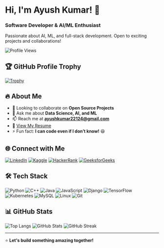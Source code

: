 # Hi, I'm Ayush Kumar! 👋
### Software Developer & AI/ML Enthusiast

Passionate about AI, ML, and full-stack development. Open to exciting projects and collaborations!

![Profile Views](https://komarev.com/ghpvc/?username=ayushkumar-22&label=Profile%20views&color=0e75b6&style=flat)

## 🏆 GitHub Profile Trophy  
[![Trophy](https://github-profile-trophy.vercel.app/?username=ayushkumar-22&theme=onedark)](https://github.com/ryo-ma/github-profile-trophy)

## 🔥 About Me
- 👯 Looking to collaborate on **Open Source Projects**
- 💬 Ask me about **Data Science, AI, and ML**
- 📫 Reach me at **ayushkumar22124@gmail.com**
- 📄 [View My Resume](https://drive.google.com/file/d/1gQXZv3xZ7byu0ZWIfTuVPgc5DOTIvxQF/view?usp=sharing)
- ⚡ Fun fact: **I can code even if I don’t know!** 😆

## 🌐 Connect with Me
[![LinkedIn](https://img.shields.io/badge/LinkedIn-Profile-blue?style=for-the-badge&logo=linkedin)](https://www.linkedin.com/in/ayushkumar22/)
[![Kaggle](https://img.shields.io/badge/Kaggle-Profile-blue?style=for-the-badge&logo=kaggle)](https://www.kaggle.com/dragayu)
[![HackerRank](https://img.shields.io/badge/HackerRank-Profile-green?style=for-the-badge&logo=hackerrank)](https://www.hackerrank.com/profile/ayushkumar22124)
[![GeeksforGeeks](https://img.shields.io/badge/GeeksforGeeks-Profile-brightgreen?style=for-the-badge&logo=geeksforgeeks)](https://auth.geeksforgeeks.org/user/ayushkum0sag)

## 🛠️ Tech Stack
![Python](https://img.shields.io/badge/Python-3776AB?style=for-the-badge&logo=python&logoColor=white)
![C++](https://img.shields.io/badge/C++-00599C?style=for-the-badge&logo=c%2B%2B&logoColor=white)
![Java](https://img.shields.io/badge/Java-ED8B00?style=for-the-badge&logo=java&logoColor=white)
![JavaScript](https://img.shields.io/badge/JavaScript-F7DF1E?style=for-the-badge&logo=javascript&logoColor=black)
![Django](https://img.shields.io/badge/Django-092E20?style=for-the-badge&logo=django&logoColor=white)
![TensorFlow](https://img.shields.io/badge/TensorFlow-FF6F00?style=for-the-badge&logo=tensorflow&logoColor=white)
![Kubernetes](https://img.shields.io/badge/Kubernetes-326CE5?style=for-the-badge&logo=kubernetes&logoColor=white)
![MySQL](https://img.shields.io/badge/MySQL-4479A1?style=for-the-badge&logo=mysql&logoColor=white)
![Linux](https://img.shields.io/badge/Linux-FCC624?style=for-the-badge&logo=linux&logoColor=black)
![Git](https://img.shields.io/badge/Git-F05032?style=for-the-badge&logo=git&logoColor=white)

## 📊 GitHub Stats
![Top Langs](https://github-readme-stats.vercel.app/api/top-langs/?username=ayushkumar-22&layout=compact&theme=vision-friendly-dark)
![GitHub Stats](https://github-readme-stats.vercel.app/api?username=ayushkumar-22&show_icons=true&theme=vision-friendly-dark)
![GitHub Streak](https://github-readme-streak-stats.herokuapp.com/?user=ayushkumar-22&theme=vision-friendly-dark)

---
⭐️ **Let's build something amazing together!** 
